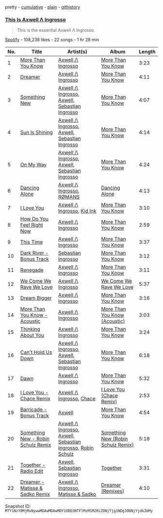 pretty - [cumulative](/playlists/cumulative/37i9dQZF1DWW3gTjSx5Dc7.md) - [plain](/playlists/plain/37i9dQZF1DWW3gTjSx5Dc7) - [githistory](https://github.githistory.xyz/mackorone/spotify-playlist-archive/blob/main/playlists/plain/37i9dQZF1DWW3gTjSx5Dc7)

### [This Is Axwell Λ Ingrosso](https://open.spotify.com/playlist/37i9dQZF1DWW3gTjSx5Dc7)

> This is the essential Axwell Λ Ingrosso.

[Spotify](https://open.spotify.com/user/spotify) - 108,238 likes - 22 songs - 1 hr 28 min

| No. | Title | Artist(s) | Album | Length |
|---|---|---|---|---|
| 1 | [More Than You Know](https://open.spotify.com/track/6h5PAsRni4IRlxWr6uDPTP) | [Axwell /\\ Ingrosso](https://open.spotify.com/artist/2XnBwblw31dfGnspMIwgWz) | [More Than You Know](https://open.spotify.com/album/6Ei5WWek37m1x9AjpSXTcJ) | 3:23 |
| 2 | [Dreamer](https://open.spotify.com/track/0RTzJVkunbGwuRjXDFHnjf) | [Axwell /\\ Ingrosso](https://open.spotify.com/artist/2XnBwblw31dfGnspMIwgWz) | [More Than You Know](https://open.spotify.com/album/6Ei5WWek37m1x9AjpSXTcJ) | 4:11 |
| 3 | [Something New](https://open.spotify.com/track/5C4NMi4fPpdFPnMZVsyG8H) | [Axwell /\\ Ingrosso](https://open.spotify.com/artist/2XnBwblw31dfGnspMIwgWz), [Axwell](https://open.spotify.com/artist/1xNmvlEiICkRlRGqlNFZ43), [Sebastian Ingrosso](https://open.spotify.com/artist/6hyMWrxGBsOx6sWcVj1DqP) | [More Than You Know](https://open.spotify.com/album/6Ei5WWek37m1x9AjpSXTcJ) | 4:07 |
| 4 | [Sun Is Shining](https://open.spotify.com/track/4b2tcjrG1qUkSdsqEFP2dB) | [Axwell /\\ Ingrosso](https://open.spotify.com/artist/2XnBwblw31dfGnspMIwgWz), [Axwell](https://open.spotify.com/artist/1xNmvlEiICkRlRGqlNFZ43), [Sebastian Ingrosso](https://open.spotify.com/artist/6hyMWrxGBsOx6sWcVj1DqP) | [More Than You Know](https://open.spotify.com/album/6Ei5WWek37m1x9AjpSXTcJ) | 4:14 |
| 5 | [On My Way](https://open.spotify.com/track/5zATs59c3mikRxLK6ODE0p) | [Axwell /\\ Ingrosso](https://open.spotify.com/artist/2XnBwblw31dfGnspMIwgWz), [Axwell](https://open.spotify.com/artist/1xNmvlEiICkRlRGqlNFZ43), [Sebastian Ingrosso](https://open.spotify.com/artist/6hyMWrxGBsOx6sWcVj1DqP) | [More Than You Know](https://open.spotify.com/album/6Ei5WWek37m1x9AjpSXTcJ) | 4:24 |
| 6 | [Dancing Alone](https://open.spotify.com/track/5xzzxWj8a1YBbNZhNLqWuQ) | [Axwell /\\ Ingrosso](https://open.spotify.com/artist/2XnBwblw31dfGnspMIwgWz), [RØMANS](https://open.spotify.com/artist/4b8dLpJgJpNQYzu4AtXLt3) | [Dancing Alone](https://open.spotify.com/album/3Eji57H17vbXGlU0geDquA) | 4:13 |
| 7 | [I Love You](https://open.spotify.com/track/2GISbjz3wIJX7S4iv1XXAy) | [Axwell /\\ Ingrosso](https://open.spotify.com/artist/2XnBwblw31dfGnspMIwgWz), [Kid Ink](https://open.spotify.com/artist/6KZDXtSj0SzGOV705nNeh3) | [More Than You Know](https://open.spotify.com/album/6Ei5WWek37m1x9AjpSXTcJ) | 3:10 |
| 8 | [How Do You Feel Right Now](https://open.spotify.com/track/5P9lfNxIoCTCcInZRSdjW4) | [Axwell /\\ Ingrosso](https://open.spotify.com/artist/2XnBwblw31dfGnspMIwgWz) | [More Than You Know](https://open.spotify.com/album/6Ei5WWek37m1x9AjpSXTcJ) | 2:59 |
| 9 | [This Time](https://open.spotify.com/track/2CEYIgQM8cloUeNaFOwT1C) | [Axwell /\\ Ingrosso](https://open.spotify.com/artist/2XnBwblw31dfGnspMIwgWz) | [More Than You Know](https://open.spotify.com/album/6Ei5WWek37m1x9AjpSXTcJ) | 3:37 |
| 10 | [Dark River \- Bonus Track](https://open.spotify.com/track/1EYFgYzq3fJGDdEtVMsATh) | [Sebastian Ingrosso](https://open.spotify.com/artist/6hyMWrxGBsOx6sWcVj1DqP) | [More Than You Know](https://open.spotify.com/album/6Ei5WWek37m1x9AjpSXTcJ) | 3:12 |
| 11 | [Renegade](https://open.spotify.com/track/1oVrNSqi3Xnh4IMEE8Uvgv) | [Axwell /\\ Ingrosso](https://open.spotify.com/artist/2XnBwblw31dfGnspMIwgWz) | [More Than You Know](https://open.spotify.com/album/6Ei5WWek37m1x9AjpSXTcJ) | 3:11 |
| 12 | [We Come We Rave We Love](https://open.spotify.com/track/35SnuWHCBTJkfJYetXUF7X) | [Axwell /\\ Ingrosso](https://open.spotify.com/artist/2XnBwblw31dfGnspMIwgWz) | [We Come We Rave We Love](https://open.spotify.com/album/13sOH3fH4xEnwmmOoy54XN) | 5:37 |
| 13 | [Dream Bigger](https://open.spotify.com/track/76BFt6hGCrZhGHrGh0N3uC) | [Axwell /\\ Ingrosso](https://open.spotify.com/artist/2XnBwblw31dfGnspMIwgWz) | [More Than You Know](https://open.spotify.com/album/6Ei5WWek37m1x9AjpSXTcJ) | 3:16 |
| 14 | [More Than You Know \- Acoustic](https://open.spotify.com/track/1oinuryVDJnYyWoYic9zDI) | [Axwell /\\ Ingrosso](https://open.spotify.com/artist/2XnBwblw31dfGnspMIwgWz) | [More Than You Know \(Acoustic\)](https://open.spotify.com/album/2cY6LGdYABGZTlaaXGIoms) | 3:03 |
| 15 | [Thinking About You](https://open.spotify.com/track/6smhpAoDKenJyDztNHf0HH) | [Axwell /\\ Ingrosso](https://open.spotify.com/artist/2XnBwblw31dfGnspMIwgWz) | [More Than You Know](https://open.spotify.com/album/6Ei5WWek37m1x9AjpSXTcJ) | 3:24 |
| 16 | [Can't Hold Us Down](https://open.spotify.com/track/4l6CWRDyGu7mw3UEXXUtls) | [Axwell /\\ Ingrosso](https://open.spotify.com/artist/2XnBwblw31dfGnspMIwgWz), [Axwell](https://open.spotify.com/artist/1xNmvlEiICkRlRGqlNFZ43), [Sebastian Ingrosso](https://open.spotify.com/artist/6hyMWrxGBsOx6sWcVj1DqP) | [More Than You Know](https://open.spotify.com/album/6Ei5WWek37m1x9AjpSXTcJ) | 6:18 |
| 17 | [Dawn](https://open.spotify.com/track/3g66v3lFNy6cLk22PgJOUS) | [Axwell /\\ Ingrosso](https://open.spotify.com/artist/2XnBwblw31dfGnspMIwgWz) | [More Than You Know](https://open.spotify.com/album/6Ei5WWek37m1x9AjpSXTcJ) | 5:32 |
| 18 | [I Love You \- Chace Remix](https://open.spotify.com/track/7DRpv6DHyI9Lp1JXjrGqEz) | [Axwell /\\ Ingrosso](https://open.spotify.com/artist/2XnBwblw31dfGnspMIwgWz), [Chace](https://open.spotify.com/artist/5kPhAZL6iV8iDywUmIPC3g) | [I Love You \(Chace Remix\)](https://open.spotify.com/album/1BpIggWekKAJNKoMuSty80) | 2:53 |
| 19 | [Barricade \- Bonus Track](https://open.spotify.com/track/2bjweVDsMtSvyDFpQ6JnBa) | [Axwell](https://open.spotify.com/artist/1xNmvlEiICkRlRGqlNFZ43) | [More Than You Know](https://open.spotify.com/album/6Ei5WWek37m1x9AjpSXTcJ) | 4:54 |
| 20 | [Something New \- Robin Schulz Remix](https://open.spotify.com/track/3sTExxFQgSTCgfE6GUIiyv) | [Axwell /\\ Ingrosso](https://open.spotify.com/artist/2XnBwblw31dfGnspMIwgWz), [Axwell](https://open.spotify.com/artist/1xNmvlEiICkRlRGqlNFZ43), [Sebastian Ingrosso](https://open.spotify.com/artist/6hyMWrxGBsOx6sWcVj1DqP), [Robin Schulz](https://open.spotify.com/artist/3t5xRXzsuZmMDkQzgOX35S) | [Something New \(Robin Schulz Remix\)](https://open.spotify.com/album/4RnEu3DxwR582B3f1FV1gB) | 5:18 |
| 21 | [Together \- Radio Edit](https://open.spotify.com/track/4PQCrz4sk00dIEmkwmmJCr) | [Axwell](https://open.spotify.com/artist/1xNmvlEiICkRlRGqlNFZ43), [Sebastian Ingrosso](https://open.spotify.com/artist/6hyMWrxGBsOx6sWcVj1DqP) | [Together](https://open.spotify.com/album/5djOwKQnkgTv6eUgCtdFAz) | 3:31 |
| 22 | [Dreamer \- Matisse & Sadko Remix](https://open.spotify.com/track/6Bz6Rsp8GyeK4yL7APYYX3) | [Axwell /\\ Ingrosso](https://open.spotify.com/artist/2XnBwblw31dfGnspMIwgWz), [Matisse & Sadko](https://open.spotify.com/artist/2QMCcKIPHnjQaPPgoEst88) | [Dreamer \(Remixes\)](https://open.spotify.com/album/6DWBzXE4ccUNtpKXdvU2tA) | 4:10 |

Snapshot ID: `MTY1NzY0MjMxNywwMDAwMDAwMDY1ODQ3NTFlMzM1M2RiZDNjYjg1NDg3ODNjYjdkZmMy`

